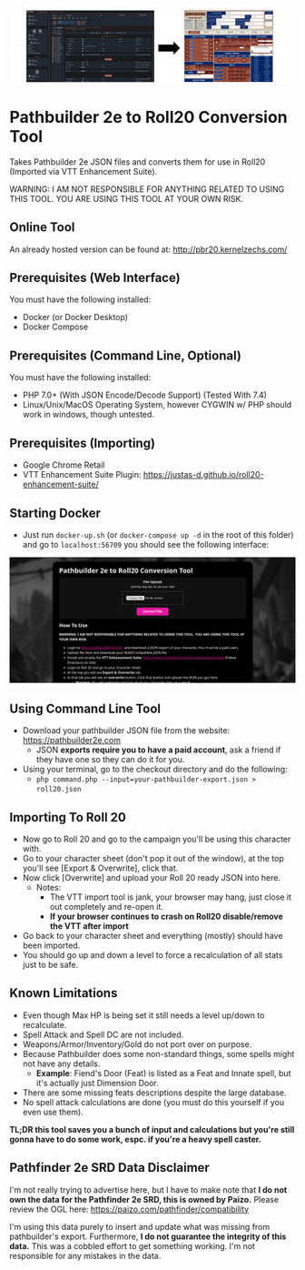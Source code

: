 ![Picture](.github/readme.png)

# Pathbuilder 2e to Roll20 Conversion Tool

Takes Pathbuilder 2e JSON files and converts them for use in Roll20 (Imported via VTT Enhancement Suite).

WARNING: I AM NOT RESPONSIBLE FOR ANYTHING RELATED TO USING THIS TOOL. YOU ARE USING THIS TOOL AT YOUR OWN RISK.

## Online Tool

An already hosted version can be found at: http://pbr20.kernelzechs.com/

## Prerequisites (Web Interface)
You must have the following installed:
- Docker (or Docker Desktop)
- Docker Compose

## Prerequisites (Command Line, Optional)
You must have the following installed:
- PHP 7.0+ (With JSON Encode/Decode Support) (Tested With 7.4)
- Linux/Unix/MacOS Operating System, however CYGWIN w/ PHP should work in windows, though untested.

## Prerequisites (Importing)
- Google Chrome Retail
- VTT Enhancement Suite Plugin: https://justas-d.github.io/roll20-enhancement-suite/

## Starting Docker
- Just run `docker-up.sh` (or `docker-compose up -d` in the root of this folder) and go to `localhost:56709` you should see the following interface:

![Web Interface](.github/webinterface.png)

## Using Command Line Tool
- Download your pathbuilder JSON file from the website: https://pathbuilder2e.com
  - JSON **exports require you to have a paid account**, ask a friend if they have one so they can do it for you.
- Using your terminal, go to the checkout directory and do the following:
  - `php command.php --input=your-pathbuilder-export.json > roll20.json`

## Importing To Roll 20
- Now go to Roll 20 and go to the campaign you'll be using this character with.
- Go to your character sheet (don't pop it out of the window), at the top you'll see [Export & Overwrite], click that.
- Now click [Overwrite] and upload your Roll 20 ready JSON into here.
  - Notes:
    - The VTT import tool is jank, your browser may hang, just close it out completely and re-open it.
    - **If your browser continues to crash on Roll20 disable/remove the VTT after import**
- Go back to your character sheet and everything (mostly) should have been imported.
- You should go up and down a level to force a recalculation of all stats just to be safe.


## Known Limitations
- Even though Max HP is being set it still  needs a level up/down to recalculate.
- Spell Attack and Spell DC are not included.
- Weapons/Armor/Inventory/Gold do not port over on purpose.
- Because Pathbuilder does some non-standard things, some spells might not have any details.
  - **Example**: Fiend's Door (Feat) is listed as a Feat and Innate spell, but it's actually just Dimension Door.
- There are some missing feats descriptions despite the large database.
- No spell attack calculations are done (you must do this yourself if you even use them).

**TL;DR this tool saves you a bunch of input and calculations but you're still gonna have to do some work, espc. if you're a heavy spell caster.**

## Pathfinder 2e SRD Data Disclaimer
I'm not really trying to advertise here, but I have to make note that **I do not own the data for the Pathfinder 2e SRD, this is owned by Paizo.** Please review the OGL here: https://paizo.com/pathfinder/compatibility

I'm using this data purely to insert and update what was missing from pathbuilder's export. Furthermore, **I do not guarantee the integrity of this data.** This was a cobbled effort to get something working. I'm not responsible for any mistakes in the data.
